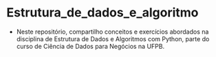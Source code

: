 # Estrutura_de_dados_e_algoritmo
+ Neste repositório, compartilho conceitos e exercícios abordados na disciplina de Estrutura de Dados e Algoritmos com Python, parte do curso de Ciência de Dados para Negócios na UFPB.
